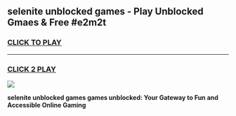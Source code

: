 
## selenite unblocked games - Play Unblocked Gmaes & Free #e2m2t
<h3>
<a href="https://premium.freeplayer.one?title=selenite_unblocked_games&ref=01M">CLICK TO PLAY</a></h3>
<hr>

<h3>
<a href="https://premium.freeplayer.one?title=selenite_unblocked_games&ref=01M">CLICK 2 PLAY</a>
  
</h3>

<a href="https://premium.freeplayer.one?title=selenite_unblocked_games&ref=01M"><img src="https://clearcache.store/games.png"></a>


**selenite unblocked games games unblocked: Your Gateway to Fun and Accessible Online Gaming**
